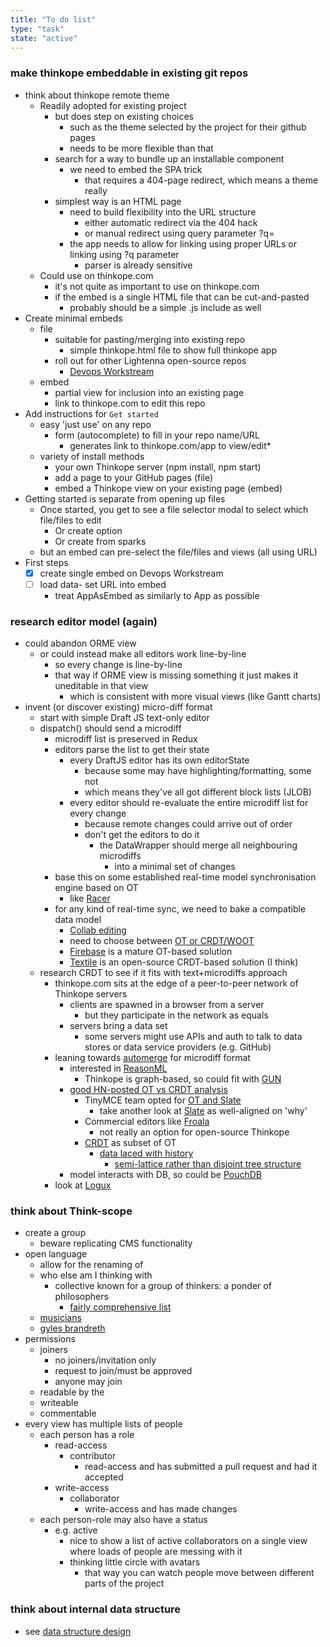 ```yaml
---
title: "To do list"
type: "task"
state: "active"
---
```


### make thinkope embeddable in existing git repos
* think about thinkope remote theme
    * Readily adopted for existing project
        * but does step on existing choices
            * such as the theme selected by the project for their github pages
            * needs to be more flexible than that
        * search for a way to bundle up an installable component
            * we need to embed the SPA trick
                * that requires a 404-page redirect, which means a theme really
        * simplest way is an HTML page
            * need to build flexibility into the URL structure
                * either automatic redirect via the 404 hack
                * or manual redirect using query parameter ?q=
            * the app needs to allow for linking using proper URLs or linking using ?q parameter
                * parser is already sensitive
    * Could use on thinkope.com
        * it's not quite as important to use on thinkope.com
        * if the embed is a single HTML file that can be cut-and-pasted
            * probably should be a simple .js include as well
* Create minimal embeds
    * file
        * suitable for pasting/merging into existing repo
            * simple thinkope.html file to show full thinkope app
        * roll out for other Lightenna open-source repos
            * [Devops Workstream](https://github.com/lightenna/devops-workstream)
    * embed
        * partial view for inclusion into an existing page
        * link to thinkope.com to edit this repo
* Add instructions for `Get started`
    * easy 'just use' on any repo
        * form (autocomplete) to fill in your repo name/URL
            * generates link to thinkope.com/app to view/edit*
    * variety of install methods
        * your own Thinkope server (npm install, npm start)
        * add a page to your GitHub pages (file)
        * embed a Thinkope view on your existing page (embed)
* Getting started is separate from opening up files
    * Once started, you get to see a file selector modal to select which file/files to edit
        * Or create option
        * Or create from sparks
    * but an embed can pre-select the file/files and views (all using URL)
* First steps
    * [X] create single embed on Devops Workstream
    * [ ] load data- set URL into embed
        * treat AppAsEmbed as similarly to App as possible

### research editor model (again)
* could abandon ORME view
    * or could instead make all editors work line-by-line
        * so every change is line-by-line
        * that way if ORME view is missing something it just makes it uneditable in that view
            * which is consistent with more visual views (like Gantt charts)
* invent (or discover existing) micro-diff format
    * start with simple Draft JS text-only editor
    * dispatch() should send a microdiff
        * microdiff list is preserved in Redux
        * editors parse the list to get their state
            * every DraftJS editor has its own editorState
                * because some may have highlighting/formatting, some not
                * which means they've all got different block lists (JLOB)
            * every editor should re-evaluate the entire microdiff list for every change
                * because remote changes could arrive out of order
                * don't get the editors to do it
                    * the DataWrapper should merge all neighbouring microdiffs
                        * into a minimal set of changes
        * base this on some established real-time model synchronisation engine based on OT
            * like [Racer](https://github.com/derbyjs/racer)
        * for any kind of real-time sync, we need to bake a compatible data model
            * [Collab editing](http://cricklet.github.io/sites/blue/index.html)
            * need to choose between [OT or CRDT/WOOT](https://arxiv.org/ftp/arxiv/papers/1810/1810.02137.pdf)
            * [Firebase](https://firebase.google.com/) is a mature OT-based solution
            * [Textile](https://docs.textile.io/) is an open-source CRDT-based solution (I think)
    * research CRDT to see if it fits with text+microdiffs approach
        * thinkope.com sits at the edge of a peer-to-peer network of Thinkope servers
            * clients are spawned in a browser from a server
                * but they participate in the network as equals
            * servers bring a data set
                * some servers might use APIs and auth to talk to data stores or data service providers (e.g. GitHub)
        * leaning towards [automerge](https://github.com/automerge/automerge) for microdiff format
            * interested in [ReasonML](https://reasonml.github.io/docs/en/what-and-why)
                * Thinkope is graph-based, so could fit with [GUN](https://gun.eco/)
            * [good HN-posted OT vs CRDT analysis](https://news.ycombinator.com/item?id=22039950)
                * TinyMCE team opted for [OT and Slate](https://www.tiny.cloud/blog/real-time-collaborative-editing-slate-js)
                    * take another look at [Slate](https://github.com/ianstormtaylor/slate) as well-aligned on 'why'
                * Commercial editors like [Froala](https://froala.com/wysiwyg-editor/pricing/)
                    * not really an option for open-source Thinkope
                * [CRDT](https://crdt.tech/implementations) as subset of OT
                    * [data laced with history](http://archagon.net/blog/2018/03/24/data-laced-with-history/)
                        * [semi-lattice rather than disjoint tree structure](https://www.google.com/search?rlz=1C1GCEA_enGB835GB835&sxsrf=ALeKk03EYRIxbtiUD6e67PFcdUiIGZgrrg%3A1615801142721&ei=NitPYI3CK8Cs1fAPjpqciAw&q=semilattice+vs+tree&oq=semilattice+vs+tree&gs_lcp=Cgdnd3Mtd2l6EAMyBQghEKABMgUIIRCgAToHCAAQsAMQQzoHCC4QsAMQQzoHCAAQRxCwAzoCCAA6BAgAEB46BggAEBYQHlCkjwFYm5wBYLydAWgBcAJ4AIABd4gB9AWSAQM4LjGYAQCgAQGqAQdnd3Mtd2l6yAEKwAEB&sclient=gws-wiz&ved=0ahUKEwiNtY6pgLLvAhVAVhUIHQ4NB8EQ4dUDCA0&uact=5)
            * model interacts with DB, so could be [PouchDB](https://pouchdb.com/)
        * look at [Logux](https://logux.io/)

### think about Think-scope
+ create a group
    + beware replicating CMS functionality
+ open language
    + allow for the renaming of
    + who else am I thinking with
        + collective known for a group of thinkers: a ponder of philosophers
            + [fairly comprehensive list](http://www.collectivenouns.biz/list-of-collective-nouns/collective-nouns-people/)
    + [musicians](https://www.answers.com/Q/What_is_the_collective_noun_for_the_group_of_musicians)
    + [gyles brandreth](https://www.gylesbrandreth.net/blog/2019/1/16/a-confusion-of-politicians-collective-nouns-for-our-times)
+ permissions
    + joiners
        + no joiners/invitation only
        + request to join/must be approved
        + anyone may join
    + readable by the <group>
    + writeable
    + commentable
+ every view has multiple lists of people
    + each person has a role
        + read-access
            + contributor
                + read-access and has submitted a pull request and had it accepted
        + write-access
            + collaborator
                + write-access and has made changes
    + each person-role may also have a status
        + e.g. active
            + nice to show a list of active collaborators on a single view where loads of people are messing with it
            + thinking little circle with avatars
                + that way you can watch people move between different parts of the project

### think about internal data structure
* see [data structure design](/tech/data-structure)

